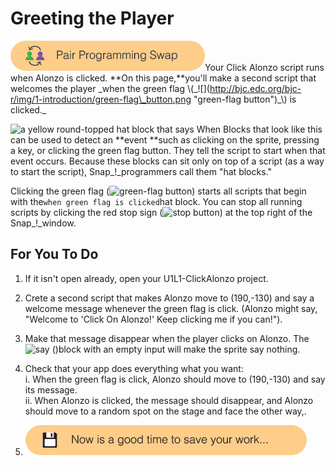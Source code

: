 # Greeting the Player

![](/assets/pair_programming.png)Your Click Alonzo script runs when Alonzo is clicked. \*\*On this page,\*\*you'll make a second script that welcomes the player \_when the green flag \\(\_!\[\]\(http://bjc.edc.org/bjc-r/img/1-introduction/green-flag\_button.png "green-flag button"\)\_\\) is clicked.\_

![](http://bjc.edc.org/bjc-r/img/1-introduction/hat-block.png "a yellow round-topped hat block that says When") Blocks that look like this can be used to detect an **event **such as clicking on the sprite, pressing a key, or clicking the green flag button. They tell the script to start when that event occurs. Because these blocks can sit only on top of a script \(as a way to start the script\), Snap\_!\_programmers call them "hat blocks."

Clicking the green flag \(![](http://bjc.edc.org/bjc-r/img/1-introduction/green-flag_button.png "green-flag button")\) starts all scripts that begin with the`when green flag is clicked`hat block. You can stop all running scripts by clicking the red stop sign \(![](http://bjc.edc.org/bjc-r/img/1-introduction/stop_button.png "stop button")\) at the top right of the Snap\_!\_window.

## For You To Do

1. If it isn't open already, open your U1L1-ClickAlonzo project.
2. Crete a second script that makes Alonzo move to \(190,-130\) and say a welcome message whenever the green flag is click. \(Alonzo might say, "Welcome to 'Click On Alonzo!' Keep clicking me if you can!"\).
3. Make that message disappear when the player clicks on Alonzo. The ![](http://bjc.edc.org/bjc-r/img/blocks/say-empty.png "say \(\)")block with an empty input will make the sprite say nothing.
4. Check that your app does everything what you want:  
   i. When the green flag is click, Alonzo should move to \(190,-130\) and say its message.  
   ii. When Alonzo is clicked, the message should disappear, and Alonzo should move to a random spot on the stage and face the other way,.

5. ![](/assets/save.png)



